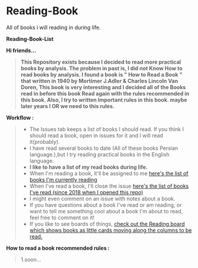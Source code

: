# Reading-Book
All of books i will reading in during life.

**Reading-Book-List**

**Hi friends...**
>**This Repository exists because I decided to read more practical books by analysis.
> The problem in past is, I did not Know How to read books by analysis.
>  I found a book is " How to Read a Book " that written in 1940 by Mortimer J.Adler & Charles Lincoln Van Doren,
>   This book is very interesting and I decided all of the Books read in before this book Read again with the rules recommended in this book.
>    Also, I try to written Important rules in this book. maybe later years I OR we need to this rules.**


**Workflow :**
>    - The Issues tab keeps a list of books I should read. If you think I should read a book, open in issues for it and I will read it(probably).
>    - I have read several books to date (All of these books Persian language.),but I try reading practical books in the English language.
>    - **I like to have a list of my read books during life.** 
>    - When I'm reading a book, it'll be assigned to me [here's the list of books I'm currently reading]()
>    - When I've read a book, I'll close the issue [here's the list of books I've read (since 2018 when I opened this repo)]()
>    - I might even comment on an issue with notes about a book.
>    - If you have questions about a book I've read or am reading, or want to tell me something cool about a book I'm about to read, feel free to comment on it! 
>    - If you like to see boards of things, [check out the Reading board which shows books as little cards moving along the columns to be read.]()

**How to read a book recommended rules :**
>1.soon...
